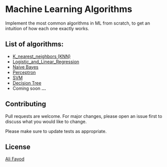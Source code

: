 # Machine Learning Algorithms

Implement the most common algorithms in ML from scratch, to get an intuition of how each one exactly works.

## List of algorithms:
* [K_nearest_neighbors (KNN)](https://github.com/AliFayod/Machine_learning_algorithms/tree/main/KNN)
* [Logistic_and_Linear_Regression](https://github.com/AliFayod/Machine_learning_algorithms/tree/main/Logistic_and_Linear_Regression)
* [Naive Bayes](https://github.com/AliFayod/Machine_learning_algorithms/tree/main/Naive%20Bayes)
* [Perceptron](https://github.com/AliFayod/Machine_learning_algorithms/tree/main/Perceptron)
* [SVM](https://github.com/AliFayod/Machine_learning_algorithms/tree/main/SVM)
* [Decision Tree](https://github.com/AliFayod/Machine_learning_algorithms/tree/main/Decision%20Tree)
* Coming soon  **...**

## Contributing

Pull requests are welcome. For major changes, please open an issue first
to discuss what you would like to change.

Please make sure to update tests as appropriate.

## License

[Ali Fayod](https://github.com/AliFayod)